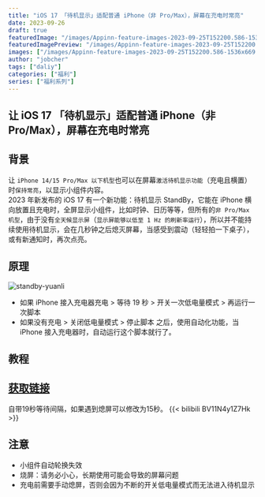 ```yaml
---
title: "iOS 17 「待机显示」适配普通 iPhone（非 Pro/Max），屏幕在充电时常亮"
date: 2023-09-26
draft: true
featuredImage: "/images/Appinn-feature-images-2023-09-25T152200.586-1536x669.webp"
featuredImagePreview: "/images/Appinn-feature-images-2023-09-25T152200.586-1536x669.webp"
images: ["/images/Appinn-feature-images-2023-09-25T152200.586-1536x669.webp"]
author: "jobcher"
tags: ["daliy"]
categories: ["福利"]
series: ["福利系列"]
---
```

## 让 iOS 17 「待机显示」适配普通 iPhone（非 Pro/Max），屏幕在充电时常亮
## 背景
让 `iPhone 14/15 Pro/Max 以下机型`也可以在屏幕`激活待机显示功能`（充电且横置）时`保持常亮`，以显示小组件内容。  
2023 年新发布的 iOS 17 有一个新功能：待机显示 StandBy，它能在 iPhone 横向放置且充电时，全屏显示小组件，比如时钟、日历等等，但所有的`非 Pro/Max 机型`，由于没有`全天候显示屏`（`显示屏能够以低至 1 Hz 的刷新率运行`），所以并不能持续使用待机显示，会在几秒钟之后熄灭屏幕，当感受到震动（轻轻拍一下桌子），或有新通知时，再次点亮。  
## 原理
![standby-yuanli](/images/photo_2023-09-25_15-52-04.jpg)  
- 如果 iPhone 接入充电器充电 > 等待 19 秒 > 开关一次低电量模式 > 再运行一次脚本
- 如果没有充电 > 关闭低电量模式 > 停止脚本
之后，使用自动化功能，当 iPhone 接入充电器时，自动运行这个脚本就行了。  
## 教程
## [获取链接](https://www.icloud.com/shortcuts/f50d508c7ec9471a9fb94a3b2b57f1af)  
  
自带19秒等待间隔，如果遇到熄屏可以修改为15秒。
{{< bilibili BV11N4y1Z7Hk >}}  
## 注意
- 小组件自动轮换失效
- 烧屏：请务必小心，长期使用可能会导致的屏幕问题
- 充电前需要手动熄屏，否则会因为不断的开关低电量模式而无法进入待机显示
